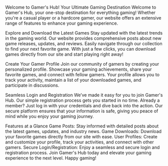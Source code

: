 Welcome to Gamer's Hub! Your Ultimate Gaming Destination Welcome to Gamer's Hub, your one-stop destination for everything gaming! Whether you're a casual player or a hardcore gamer, our website offers an extensive range of features to enhance your gaming experience.

Explore and Download the Latest Games Stay updated with the latest trends in the gaming world. Our website provides comprehensive posts about new game releases, updates, and reviews. Easily navigate through our collection to find your next favorite game. With just a few clicks, you can download games directly from our site and start playing right away!

Create Your Gamer Profile Join our community of gamers by creating your personalized profile. Showcase your gaming achievements, share your favorite games, and connect with fellow gamers. Your profile allows you to track your activity, maintain a list of your downloaded games, and participate in discussions.

Seamless Login and Registration We’ve made it easy for you to join Gamer's Hub. Our simple registration process gets you started in no time. Already a member? Just log in with your credentials and dive back into the action. Our secure platform ensures that your information is safe, giving you peace of mind while you enjoy your gaming journey.

Features at a Glance Game Posts: Stay informed with detailed posts about the latest games, updates, and industry news. Game Downloads: Download your favorite games directly from our site with ease. User Profiles: Create and customize your profile, track your activities, and connect with other gamers. Secure Login/Registration: Enjoy a seamless and secure login and registration process. Join Gamer's Hub today and elevate your gaming experience to the next level. Happy gaming!
